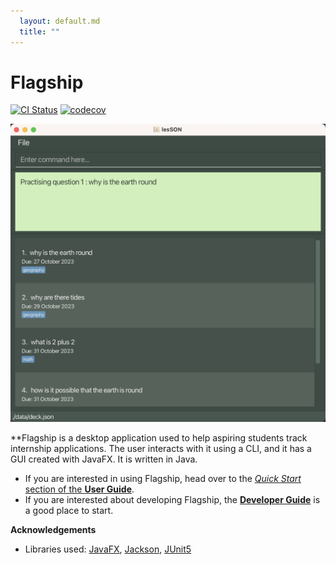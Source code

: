 ```yaml
---
  layout: default.md
  title: ""
---
```


# Flagship

[![CI Status](https://github.com/se-edu/addressbook-level3/workflows/Java%20CI/badge.svg)](https://github.com/se-edu/addressbook-level3/actions)
[![codecov](https://codecov.io/gh/se-edu/addressbook-level3/branch/master/graph/badge.svg)](https://codecov.io/gh/se-edu/addressbook-level3)

![Ui](images/Ui.png)

**Flagship is a desktop application used to help aspiring students track internship applications. The user interacts with it using a CLI, and it has a GUI created with JavaFX. It is written in Java.

* If you are interested in using Flagship, head over to the [_Quick Start_ section of the **User Guide**](UserGuide.html#quick-start).
* If you are interested about developing Flagship, the [**Developer Guide**](DeveloperGuide.html) is a good place to start.


**Acknowledgements**

* Libraries used: [JavaFX](https://openjfx.io/), [Jackson](https://github.com/FasterXML/jackson), [JUnit5](https://github.com/junit-team/junit5)
